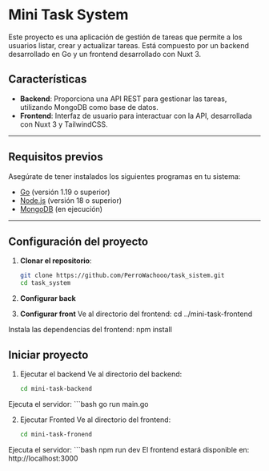 # Mini Task System

Este proyecto es una aplicación de gestión de tareas que permite a los usuarios listar, crear y actualizar tareas. Está compuesto por un backend desarrollado en Go y un frontend desarrollado con Nuxt 3.

## Características

- **Backend**: Proporciona una API REST para gestionar las tareas, utilizando MongoDB como base de datos.
- **Frontend**: Interfaz de usuario para interactuar con la API, desarrollada con Nuxt 3 y TailwindCSS.

---

## Requisitos previos

Asegúrate de tener instalados los siguientes programas en tu sistema:

- [Go](https://golang.org/) (versión 1.19 o superior)
- [Node.js](https://nodejs.org/) (versión 18 o superior)
- [MongoDB](https://www.mongodb.com/) (en ejecución)

---

## Configuración del proyecto

1. **Clonar el repositorio**:
   ```bash
   git clone https://github.com/PerroWachooo/task_sistem.git
   cd task_system


2. **Configurar back**

3. **Configurar front**
Ve al directorio del frontend:
    cd ../mini-task-frontend

Instala las dependencias del frontend:
    npm install


## Iniciar proyecto

1. Ejecutar el backend
Ve al directorio del backend:
    ```bash
    cd mini-task-backend
Ejecuta el servidor:
    ```bash
    go run main.go

2. Ejecutar Fronted
Ve al directorio del frontend:
    ```bash
    cd mini-task-fronend
Ejecuta el servidor:
    ```bash
    npm run dev
El frontend estará disponible en: http://localhost:3000
